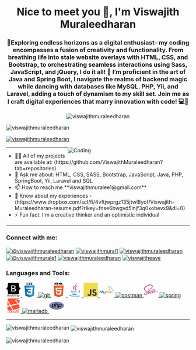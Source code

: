 <h1 align="center">Nice to meet you 👋, I'm Viswajith Muraleedharan</h1>
<h3 align="center">👋Exploring endless horizons as a digital enthusiast– my coding encompasses a fusion of creativity and functionality. From breathing life into stale website overlays with HTML, CSS, and Bootstrap, to orchestrating seamless interactions using Sass, JavaScript, and jQuery, I do it all! 🚀 I’m proficient in the art of Java and Spring Boot, I navigate the realms of backend magic while dancing with databases like MySQL. PHP, Yii, and Laravel, adding a touch of dynamism to my skill set. Join me as I craft digital experiences that marry innovation with code!  💻🎨 </h3>

<p align="center" padding-top="10px"> <img src="https://camo.githubusercontent.com/65fe05e6945d2bbd3d80f41d388199f3f7d985ae4a86b29e6304d54203a91431/68747470733a2f2f6d69726f2e6d656469756d2e636f6d2f6d61782f313430302f302a656e7249374258557a774a456f6d6c712e676966" alt="viswajithmuraleedharan" /> </p>
<p align="left"> <img src="https://komarev.com/ghpvc/?username=viswajithmuraleedharan&label=Profile%20views&color=0e75b6&style=flat" alt="viswajithmuraleedharan" /> </p>

<p align="left"> <a href="https://github.com/ryo-ma/github-profile-trophy"><img src="https://github-profile-trophy.vercel.app/?username=viswajithmuraleedharan" alt="viswajithmuraleedharan" /></a> </p>
<div margin-left="30px"><img align="right" alt="Coding" width="335" src="https://www.lambdatest.com/resources/images/ezgif.com-gif-maker-16.gif"/></div>
<hr>
<ul>
<li> 👨‍💻 All of my projects are available at:    
(https://github.com/ViswajithMuraleedharan?tab=repositories)</li>

<li> 💬 Ask me about:  HTML, CSS, SASS, Bootstrap, JavaScript, Java, PHP, SpringBoot, Yii, Laravel and SQL</li>

<li> 📫 How to reach me **viswajithmuralee1@gmail.com**</li>

<li> 📄 Know about my experiences
- (https://www.dropbox.com/scl/fi/4vftjwprgz135jtwl8yof/Viswajith-Muraleedharan-resume.pdf?rlkey=fnse6bwgvd5injf3q0xobevx9&dl=0)</li>

<li>⚡ Fun fact: I'm a creative thinker and an optimistic individual</li>
</ul>
<hr>
<h3 align="left">Connect with me:</h3>
<p align="left">
<a href="https://codepen.io/viswajithmuraleedharan" target="blank"><img align="center" src="https://raw.githubusercontent.com/rahuldkjain/github-profile-readme-generator/master/src/images/icons/Social/codepen.svg" alt="@viswajithmuraleedharan" height="30" width="40" /></a>
<a href="https://twitter.com/viswajithmural1" target="blank"><img align="center" src="https://raw.githubusercontent.com/rahuldkjain/github-profile-readme-generator/master/src/images/icons/Social/twitter.svg" alt="viswajithmural1" height="30" width="40" /></a>
<a href="https://linkedin.com/in/viswajithmuraleedharan" target="blank"><img align="center" src="https://raw.githubusercontent.com/rahuldkjain/github-profile-readme-generator/master/src/images/icons/Social/linked-in-alt.svg" alt="viswajithmuraleedharan" height="30" width="40" /></a>
<a href="https://www.hackerrank.com/viswajithmurale1" target="blank"><img align="center" src="https://raw.githubusercontent.com/rahuldkjain/github-profile-readme-generator/master/src/images/icons/Social/hackerrank.svg" alt="@viswajithmurale1" height="30" width="40" /></a>
<a href="https://www.leetcode.com/viswajithmuraleedharan" target="blank"><img align="center" src="https://raw.githubusercontent.com/rahuldkjain/github-profile-readme-generator/master/src/images/icons/Social/leet-code.svg" alt="viswajithmuraleedharan" height="30" width="40" /></a>
<a href="https://auth.geeksforgeeks.org/user/viswajitheave" target="blank"><img align="center" src="https://raw.githubusercontent.com/rahuldkjain/github-profile-readme-generator/master/src/images/icons/Social/geeks-for-geeks.svg" alt="viswajitheave" height="30" width="40" /></a>
</p>

<h3 align="left">Languages and Tools:</h3>
<p align="left"> <a href="https://getbootstrap.com" target="_blank" rel="noreferrer"> <img src="https://raw.githubusercontent.com/devicons/devicon/master/icons/bootstrap/bootstrap-plain-wordmark.svg" alt="bootstrap" width="40" height="40"/> </a> <a href="https://www.w3schools.com/css/" target="_blank" rel="noreferrer"> <img src="https://raw.githubusercontent.com/devicons/devicon/master/icons/css3/css3-original-wordmark.svg" alt="css3" width="40" height="40"/> </a> <a href="https://git-scm.com/" target="_blank" rel="noreferrer"> <img src="https://www.vectorlogo.zone/logos/git-scm/git-scm-icon.svg" alt="git" width="40" height="40"/> </a> <a href="https://www.w3.org/html/" target="_blank" rel="noreferrer"> <img src="https://raw.githubusercontent.com/devicons/devicon/master/icons/html5/html5-original-wordmark.svg" alt="html5" width="40" height="40"/> </a> <a href="https://www.java.com" target="_blank" rel="noreferrer"> <img src="https://raw.githubusercontent.com/devicons/devicon/master/icons/java/java-original.svg" alt="java" width="40" height="40"/> </a> <a href="https://developer.mozilla.org/en-US/docs/Web/JavaScript" target="_blank" rel="noreferrer"> <img src="https://raw.githubusercontent.com/devicons/devicon/master/icons/javascript/javascript-original.svg" alt="javascript" width="40" height="40"/> </a> <a href="https://www.mysql.com/" target="_blank" rel="noreferrer"> <img src="https://raw.githubusercontent.com/devicons/devicon/master/icons/mysql/mysql-original-wordmark.svg" alt="mysql" width="40" height="40"/> </a> <a href="https://postman.com" target="_blank" rel="noreferrer"> <img src="https://www.vectorlogo.zone/logos/getpostman/getpostman-icon.svg" alt="postman" width="40" height="40"/> </a> <a href="https://sass-lang.com" target="_blank" rel="noreferrer"> <img src="https://raw.githubusercontent.com/devicons/devicon/master/icons/sass/sass-original.svg" alt="sass" width="40" height="40"/> </a> <a href="https://spring.io/" target="_blank" rel="noreferrer"> <img src="https://www.vectorlogo.zone/logos/springio/springio-icon.svg" alt="spring" width="40" height="40"/> </a> <a href="https://laravel.com/" target="_blank" rel="noreferrer"> <img src="https://raw.githubusercontent.com/devicons/devicon/master/icons/laravel/laravel-plain-wordmark.svg" alt="laravel" width="40" height="40"/> </a> <a href="https://mariadb.org/" target="_blank" rel="noreferrer"> <img src="https://www.vectorlogo.zone/logos/mariadb/mariadb-icon.svg" alt="mariadb" width="40" height="40"/> </a> <a href="https://www.php.net" target="_blank" rel="noreferrer"> <img src="https://raw.githubusercontent.com/devicons/devicon/master/icons/php/php-original.svg" alt="php" width="40" height="40"/> </a>
</p>
<hr>
<p><img align="left" src="https://github-readme-stats.vercel.app/api/top-langs?username=viswajithmuraleedharan&show_icons=true&locale=en&layout=compact" alt="viswajithmuraleedharan" /></p>

<p>&nbsp;<img align="center" src="https://github-readme-stats.vercel.app/api?username=viswajithmuraleedharan&show_icons=true&locale=en" alt="viswajithmuraleedharan" /></p>

<p><img align="center" src="https://github-readme-streak-stats.herokuapp.com/?user=viswajithmuraleedharan&" alt="viswajithmuraleedharan" /></p>
